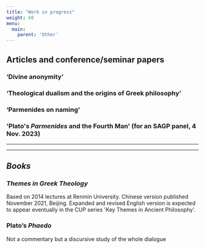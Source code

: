 ```yaml
---
title: "Work in progress"
weight: 60
menu:
  main:
    parent: 'Other'
---
```


## Articles and conference/seminar papers

### ‘Divine anonymity’

### ‘Theological dualism and the origins of Greek philosophy’

### ‘Parmenides on naming'

### 'Plato's _Parmenides_ and the Fourth Man' (for an SAGP panel, 4 Nov. 2023)






__________________
__________________
## *Books*

### _Themes in Greek Theology_
Based on 2014 lectures at Renmin University. Chinese version published November 2021, Beijing. Expanded and revised English version is expected to appear eventually in the CUP series 'Key Themes in Ancient Philosophy'.

### Plato’s _Phaedo_
Not a commentary but a discursive study of the whole dialogue
